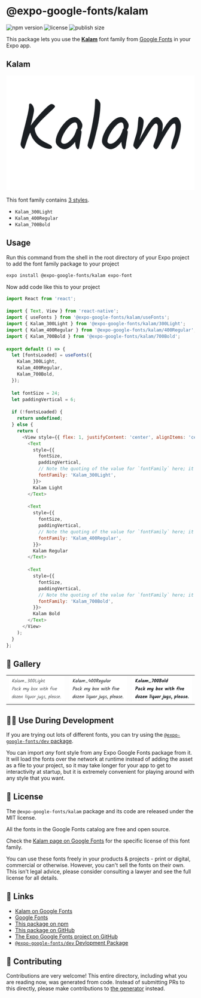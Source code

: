 # @expo-google-fonts/kalam

![npm version](https://flat.badgen.net/npm/v/@expo-google-fonts/kalam)
![license](https://flat.badgen.net/github/license/expo/google-fonts)
![publish size](https://flat.badgen.net/packagephobia/install/@expo-google-fonts/kalam)

This package lets you use the [**Kalam**](https://fonts.google.com/specimen/Kalam) font family from [Google Fonts](https://fonts.google.com/) in your Expo app.

## Kalam

![Kalam](./font-family.png)

This font family contains [3 styles](#-gallery).

- `Kalam_300Light`
- `Kalam_400Regular`
- `Kalam_700Bold`

## Usage

Run this command from the shell in the root directory of your Expo project to add the font family package to your project
```sh
expo install @expo-google-fonts/kalam expo-font
```

Now add code like this to your project
```js
import React from 'react';

import { Text, View } from 'react-native';
import { useFonts } from '@expo-google-fonts/kalam/useFonts';
import { Kalam_300Light } from '@expo-google-fonts/kalam/300Light';
import { Kalam_400Regular } from '@expo-google-fonts/kalam/400Regular';
import { Kalam_700Bold } from '@expo-google-fonts/kalam/700Bold';

export default () => {
  let [fontsLoaded] = useFonts({
    Kalam_300Light,
    Kalam_400Regular,
    Kalam_700Bold,
  });

  let fontSize = 24;
  let paddingVertical = 6;

  if (!fontsLoaded) {
    return undefined;
  } else {
    return (
      <View style={{ flex: 1, justifyContent: 'center', alignItems: 'center' }}>
        <Text
          style={{
            fontSize,
            paddingVertical,
            // Note the quoting of the value for `fontFamily` here; it expects a string!
            fontFamily: 'Kalam_300Light',
          }}>
          Kalam Light
        </Text>

        <Text
          style={{
            fontSize,
            paddingVertical,
            // Note the quoting of the value for `fontFamily` here; it expects a string!
            fontFamily: 'Kalam_400Regular',
          }}>
          Kalam Regular
        </Text>

        <Text
          style={{
            fontSize,
            paddingVertical,
            // Note the quoting of the value for `fontFamily` here; it expects a string!
            fontFamily: 'Kalam_700Bold',
          }}>
          Kalam Bold
        </Text>
      </View>
    );
  }
};

```

## 🔡 Gallery


||||
|-|-|-|
|![Kalam_300Light](./Kalam_300Light.ttf.png)|![Kalam_400Regular](./Kalam_400Regular.ttf.png)|![Kalam_700Bold](./Kalam_700Bold.ttf.png)||


## 👩‍💻 Use During Development

If you are trying out lots of different fonts, you can try using the [`@expo-google-fonts/dev` package](https://github.com/expo/google-fonts/tree/master/font-packages/dev#readme).

You can import *any* font style from any Expo Google Fonts package from it. It will load the fonts
over the network at runtime instead of adding the asset as a file to your project, so it may take longer
for your app to get to interactivity at startup, but it is extremely convenient
for playing around with any style that you want.

## 📖 License

The `@expo-google-fonts/kalam` package and its code are released under the MIT license.

All the fonts in the Google Fonts catalog are free and open source.

Check the [Kalam page on Google Fonts](https://fonts.google.com/specimen/Kalam) for the specific license of this font family.

You can use these fonts freely in your products & projects - print or digital, commercial or otherwise. However, you can't sell the fonts on their own. This isn't legal advice, please consider consulting a lawyer and see the full license for all details.

## 🔗 Links

- [Kalam on Google Fonts](https://fonts.google.com/specimen/Kalam)
- [Google Fonts](https://fonts.google.com/)
- [This package on npm](https://www.npmjs.com/package/@expo-google-fonts/kalam)
- [This package on GitHub](https://github.com/expo/google-fonts/tree/master/font-packages/kalam)
- [The Expo Google Fonts project on GitHub](https://github.com/expo/google-fonts)
- [`@expo-google-fonts/dev` Devlopment Package](https://github.com/expo/google-fonts/tree/master/font-packages/dev)

## 🤝 Contributing

Contributions are very welcome! This entire directory, including what you are reading now, was generated from code. Instead of submitting PRs to this directly, please make contributions to [the generator](https://github.com/expo/google-fonts/tree/master/packages/generator) instead.
